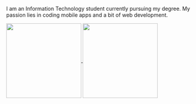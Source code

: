 I am an Information Technology student currently pursuing my degree. My passion lies in coding mobile apps and a bit of web development.

<a href="https://github.com/sep-ae/github-readme-stats">
  <img height=200 align="center" src="https://github-readme-stats.vercel.app/api?username=sep-ae&theme=react&show_icons=true" />
</a>
<a href="https://github.com/sep-ae/convoychat">
  <img height=200 align="center" src="https://github-readme-stats.vercel.app/api/top-langs?username=sep-ae&layout=compact&langs_count=8&card_width=320&theme=react" />
</a>
